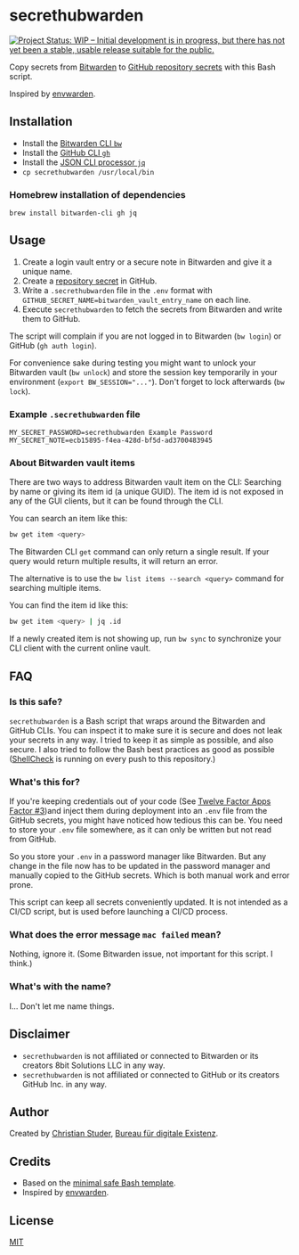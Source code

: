 # secrethubwarden

[![Project Status: WIP – Initial development is in progress, but there has not yet been a stable, usable release suitable for the public.](https://www.repostatus.org/badges/latest/wip.svg)](https://www.repostatus.org/#wip)

Copy secrets from [Bitwarden](https://bitwarden.com) to [GitHub repository secrets](https://docs.github.com/en/actions/reference/encrypted-secrets) with this Bash script.

Inspired by [envwarden](https://github.com/envwarden/envwarden).

## Installation

- Install the [Bitwarden CLI `bw`](https://bitwarden.com/help/article/cli/)
- Install the [GitHub CLI `gh`](https://github.com/cli/cli)
- Install the [JSON CLI processor `jq`](https://stedolan.github.io/jq/)
- `cp secrethubwarden /usr/local/bin`

### Homebrew installation of dependencies

`brew install bitwarden-cli gh jq`

## Usage

1. Create a login vault entry or a secure note in Bitwarden and give it a unique name.
2. Create a [repository secret](https://docs.github.com/en/actions/reference/encrypted-secrets#creating-encrypted-secrets-for-a-repository) in GitHub.
3. Write a `.secrethubwarden` file in the `.env` format with `GITHUB_SECRET_NAME=bitwarden_vault_entry_name` on each line.
4. Execute `secrethubwarden` to fetch the secrets from Bitwarden and write them to GitHub.

The script will complain if you are not logged in to Bitwarden (`bw login`) or GitHub (`gh auth login`).

For convenience sake during testing you might want to unlock your Bitwarden vault (`bw unlock`) and store the session key temporarily in your environment (`export BW_SESSION="..."`). Don't forget to lock afterwards (`bw lock`).

### Example `.secrethubwarden` file

```env
MY_SECRET_PASSWORD=secrethubwarden Example Password
MY_SECRET_NOTE=ecb15895-f4ea-428d-bf5d-ad3700483945
```

### About Bitwarden vault items

There are two ways to address Bitwarden vault item on the CLI: Searching by name or giving its item id (a unique GUID). The item id is not exposed in any of the GUI clients, but it can be found through the CLI.

You can search an item like this:

```bash
bw get item <query>
```

The Bitwarden CLI `get` command can only return a single result. If your query would return multiple results, it will return an error.

The alternative is to use the `bw list items --search <query>` command for searching multiple items.

You can find the item id like this:

```bash
bw get item <query> | jq .id
```

If a newly created item is not showing up, run `bw sync` to synchronize your CLI client with the current online vault.

## FAQ

### Is this safe?

`secrethubwarden` is a Bash script that wraps around the Bitwarden and GitHub CLIs. You can inspect it to make sure it is secure and does not leak your secrets in any way. I tried to keep it as simple as possible, and also secure. I also tried to follow the Bash best practices as good as possible ([ShellCheck](https://www.shellcheck.net) is running on every push to this repository.)

### What's this for?

If you're keeping credentials out of your code (See [Twelve Factor Apps Factor #3](https://12factor.net))and inject them during deployment into an `.env` file from the GitHub secrets, you might have noticed how tedious this can be. You need to store your `.env` file somewhere, as it can only be written but not read from GitHub.

So you store your `.env` in a password manager like Bitwarden. But any change in the file now has to be updated in the password manager and manually copied to the GitHub secrets. Which is both manual work and error prone.

This script can keep all secrets conveniently updated. It is not intended as a CI/CD script, but is used before launching a CI/CD process.

### What does the error message `mac failed` mean?

Nothing, ignore it. (Some Bitwarden issue, not important for this script. I think.)

### What's with the name?

I... Don't let me name things.

## Disclaimer

- `secrethubwarden` is not affiliated or connected to Bitwarden or its creators 8bit Solutions LLC in any way.
- `secrethubwarden` is not affiliated or connected to GitHub or its creators GitHub Inc. in any way.

## Author

Created by [Christian Studer](mailto:cstuder@existenz.ch), [Bureau für digitale Existenz](https://bureau.existenz.ch).

## Credits

- Based on the [minimal safe Bash template](https://betterdev.blog/minimal-safe-bash-script-template/).
- Inspired by [envwarden](https://github.com/envwarden/envwarden).

## License

[MIT](LICENSE)
